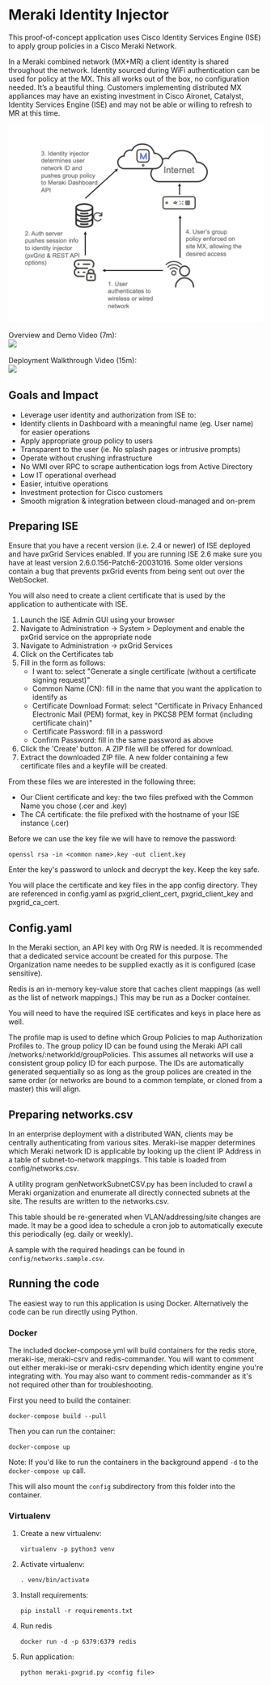 # Meraki Identity Injector

This proof-of-concept application uses Cisco Identity Services Engine (ISE) to apply group policies in 
a Cisco Meraki Network.

In a Meraki combined network (MX+MR) a client identity is shared throughout the network. Identity sourced 
during WiFi authentication can be used for policy at the MX. This all works out of the box, no configuration 
needed. It’s a beautiful thing. Customers implementing distributed MX appliances may have an existing 
investment in Cisco Aironet, Catalyst, Identity Services Engine (ISE) and may not be able or willing to 
refresh to MR at this time.

![Identity Injector process](meraki-ise-process.png)

Overview and Demo Video (7m):  
[<img src="https://img.youtube.com/vi/nKbivPqtt5E/maxresdefault.jpg" width="50%">](https://youtu.be/nKbivPqtt5E)

Deployment Walkthrough Video (15m):  
[<img src="https://img.youtube.com/vi/nqRjWcDucE8/maxresdefault.jpg" width="50%">](https://youtu.be/nqRjWcDucE8)

## Goals and Impact
* Leverage user identity and authorization from ISE to:
* Identify clients in Dashboard with a meaningful name (eg. User name) for easier operations
* Apply appropriate group policy to users
* Transparent to the user (ie. No splash pages or intrusive prompts)
* Operate without crushing infrastructure
* No WMI over RPC to scrape authentication logs from Active Directory
* Low IT operational overhead
* Easier, intuitive operations
* Investment protection for Cisco customers
* Smooth migration & integration between cloud-managed and on-prem

## Preparing ISE

Ensure that you have a recent version (i.e. 2.4 or newer) of ISE deployed and have pxGrid Services enabled.
If you are running ISE 2.6 make sure you have at least version 2.6.0.156-Patch6-20031016. Some older 
versions contain a bug that prevents pxGrid events from being sent out over the WebSocket.

You will also need to create a client certificate that is used by the application to authenticate with ISE.

1. Launch the ISE Admin GUI using your browser
2. Navigate to Administration -> System > Deployment and enable the pxGrid service on the appropriate node
3. Navigate to Administration -> pxGrid Services
4. Click on the Certificates tab
5. Fill in the form as follows:
   - I want to:                   select "Generate a single certificate (without a certificate signing request)"
   - Common Name (CN):            fill in the name that you want the application to identify as
   - Certificate Download Format: select "Certificate in Privacy Enhanced Electronic Mail (PEM) format, key in PKCS8 PEM format (including certificate chain)"
   - Certificate Password:        fill in a password
   - Confirm Password:            fill in the same password as above
6. Click the 'Create' button. A ZIP file will be offered for download.
7. Extract the downloaded ZIP file. A new folder containing a few certificate files and a keyfile will be created.

From these files we are interested in the following three:
 - Our Client certificate and key: the two files prefixed with the Common Name you chose (.cer and .key)
 - The CA certificate: the file prefixed with the hostname of your ISE instance (.cer)

Before we can use the key file we will have to remove the password:
```
openssl rsa -in <common name>.key -out client.key
```
Enter the key's password to unlock and decrypt the key. Keep the key safe.

You will place the certificate and key files in the app config directory. They are referenced in
config.yaml as pxgrid_client_cert, pxgrid_client_key and pxgrid_ca_cert.

## Config.yaml
In the Meraki section, an API key with Org RW is needed. It is recommended that a dedicated service 
account be created for this purpose. The Organization name needes to be supplied exactly as it is 
configured (case sensitive).

Redis is an in-memory key-value store that caches client mappings (as well as the list of network mappings.) 
This may be run as a Docker container.  

You will need to have the required ISE certificates and keys in place here as well.

The profile map is used to define which Group Policies to map Authorization Profiles to. The group policy ID 
can be found using the Meraki API call /networks/:networkId/groupPolicies. This assumes all networks will 
use a consistent group policy ID for each purpose. The IDs are automatically generated sequentially so as 
long as the group polices are created in the same order (or networks are bound to a common template, or 
cloned from a master) this will align.

## Preparing networks.csv
In an enterprise deployment with a distributed WAN, clients may be centrally authenticating from various 
sites. Meraki-ise mapper determines which Meraki network ID is applicable by looking up the client IP 
Address in a table of subnet-to-network mappings. This table is loaded from config/networks.csv.

A utility program genNetworkSubnetCSV.py has been included to crawl a Meraki organization and enumerate 
all directly connected subnets at the site. The results are written to the networks.csv.

This table should be re-generated when VLAN/addressing/site changes are made. It may be a good idea to 
schedule a cron job to automatically execute this periodically (eg. daily or weekly). 

A sample with the required headings can be found in
`config/networks.sample.csv`.

## Running the code

The easiest way to run this application is using Docker. Alternatively the code can be run directly using 
Python.

### Docker

The included docker-compose.yml will build containers for the redis store, meraki-ise, meraki-csrv and 
redis-commander. You will want to comment out either meraki-ise or meraki-csrv depending which identity 
engine you're integrating with. You may also want to comment redis-commander as it's not required other 
than for troubleshooting.

First you need to build the container: 
```
docker-compose build --pull
```

Then you can run the container:

```
docker-compose up
```

Note: If you'd like to run the containers in the background append `-d` to the `docker-compose up` call.

This will also mount the `config` subdirectory from this folder into the container.

### Virtualenv

1. Create a new virtualenv:
   ```
   virtualenv -p python3 venv
   ```
2. Activate virtualenv:
    ```
   . venv/bin/activate
    ```
4. Install requirements:
   ```
   pip install -r requirements.txt
   ```
4. Run redis
   ```
   docker run -d -p 6379:6379 redis
   ```
5. Run application:
   ```
   python meraki-pxgrid.py <config file>
   ```
